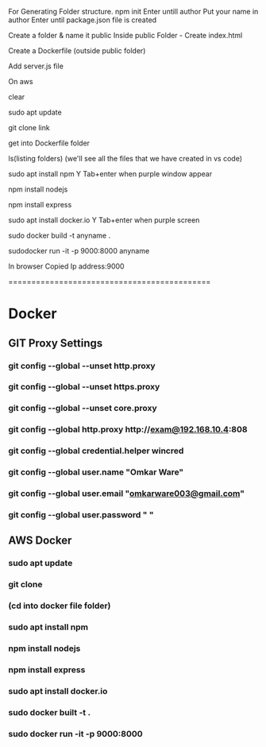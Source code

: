 For Generating Folder structure.
npm init
Enter untill author 
Put your name in author 
Enter until package.json file is created

Create a folder & name it public 
Inside public Folder - 
Create index.html 

Create a Dockerfile (outside public folder)

Add server.js file 




On aws

clear 

sudo apt update 

git clone  link 


get into Dockerfile folder 

ls(listing folders)
 (we'll see all the files that we have created in vs code)

sudo apt install npm 
Y
Tab+enter when purple window appear

npm install nodejs

npm install express

sudo apt install docker.io
Y
Tab+enter when purple screen 

sudo docker build -t anyname .

sudodocker run -it -p  9000:8000 anyname


In browser
Copied Ip address:9000








============================================
# Docker

## GIT Proxy Settings
### git config --global --unset http.proxy
### git config --global --unset https.proxy
### git config --global --unset core.proxy
### git config --global http.proxy http://exam@192.168.10.4:808
### git config --global credential.helper wincred
### git config --global user.name "Omkar Ware"
### git config --global user.email "omkarware003@gmail.com"
### git config --global user.password " "

## AWS Docker
### sudo apt update
### git clone <link>
### (cd into docker file folder)
### sudo apt install npm
### npm install nodejs
### npm install express
### sudo apt install docker.io
### sudo docker built -t <imgname> .
### sudo docker run -it -p 9000:8000 <imgname>
